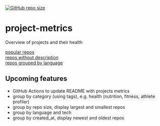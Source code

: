 [![GitHub repo size](https://img.shields.io/github/repo-size/TheNewThinkTank/project-metrics?style=flat&logo=github&logoColor=whitesmoke&label=Repo%20Size)](https://github.com/TheNewThinkTank/project-metrics/archive/refs/heads/main.zip)
# project-metrics
Overview of projects and their health

[popular repos](query-results/popular_repos.md)<br>
[repos without description](query-results/repos_wo_desc.md)<br>
[repos grouped by language](query-results/group_by_lang.md)

## Upcoming features
- GitHub Actions to update README with projects metrics
- group by category (using tags), e.g. health (nutrition, fitness, athlete profiler)
- group by repo size, display largest and smallest repos
- group by language and tech
- group by created_at, display newest and oldest repos